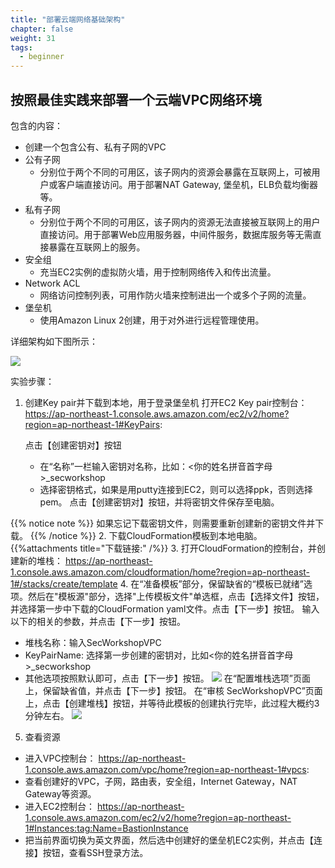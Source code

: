 ```yaml
---
title: "部署云端网络基础架构"
chapter: false
weight: 31
tags:
  - beginner
---
```


## 按照最佳实践来部署一个云端VPC网络环境

包含的内容：

- 创建一个包含公有、私有子网的VPC
- 公有子网
    - 分别位于两个不同的可用区，该子网内的资源会暴露在互联网上，可被用户或客户端直接访问。用于部署NAT Gateway, 堡垒机，ELB负载均衡器等。
- 私有子网
    - 分别位于两个不同的可用区，该子网内的资源无法直接被互联网上的用户直接访问。用于部署Web应用服务器，中间件服务，数据库服务等无需直接暴露在互联网上的服务。
- 安全组
    - 充当EC2实例的虚拟防火墙，用于控制网络传入和传出流量。
- Network ACL
    - 网络访问控制列表，可用作防火墙来控制进出一个或多个子网的流量。
- 堡垒机
    - 使用Amazon Linux 2创建，用于对外进行远程管理使用。

详细架构如下图所示：

![](/images/3.NetworkSecurity/3.1.png)

实验步骤：

1. 创建Key pair并下载到本地，用于登录堡垒机
    打开EC2 Key pair控制台：https://ap-northeast-1.console.aws.amazon.com/ec2/v2/home?region=ap-northeast-1#KeyPairs:
	
    点击【创建密钥对】按钮
    * 在“名称”一栏输入密钥对名称，比如：<你的姓名拼音首字母>_secworkshop
    * 选择密钥格式，如果是用putty连接到EC2，则可以选择ppk，否则选择pem。
    点击【创建密钥对】按钮，并将密钥文件保存至电脑。

{{% notice note %}}
如果忘记下载密钥文件，则需要重新创建新的密钥文件并下载。
{{% /notice  %}}
2. 下载CloudFormation模板到本地电脑。
{{%attachments title="下载链接:" /%}}
3. 打开CloudFormation的控制台，并创建新的堆栈：
https://ap-northeast-1.console.aws.amazon.com/cloudformation/home?region=ap-northeast-1#/stacks/create/template
4. 在“准备模板”部分，保留缺省的“模板已就绪”选项。然后在"模板源"部分，选择"上传模板文件"单选框，点击【选择文件】按钮，并选择第一步中下载的CloudFormation yaml文件。点击【下一步】按钮。
输入以下的相关的参数，并点击【下一步】按钮。
* 堆栈名称：输入SecWorkshopVPC
* KeyPairName: 选择第一步创建的密钥对，比如<你的姓名拼音首字母>_secworkshop
* 其他选项按照默认即可，点击【下一步】按钮。
![](/images/3.NetworkSecurity/3.2.png)
在“配置堆栈选项”页面上，保留缺省值，并点击【下一步】按钮。
在“审核 SecWorkshopVPC”页面上，点击【创建堆栈】按钮，并等待此模板的创建执行完毕，此过程大概约3分钟左右。
![](/images/3.NetworkSecurity/3.3.png)
5. 查看资源
- 进入VPC控制台： https://ap-northeast-1.console.aws.amazon.com/vpc/home?region=ap-northeast-1#vpcs:
- 查看创建好的VPC，子网，路由表，安全组，Internet Gateway，NAT Gateway等资源。
- 进入EC2控制台： https://ap-northeast-1.console.aws.amazon.com/ec2/v2/home?region=ap-northeast-1#Instances:tag:Name=BastionInstance
- 把当前界面切换为英文界面，然后选中创建好的堡垒机EC2实例，并点击【连接】按钮，查看SSH登录方法。



